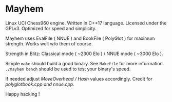 # Mayhem

Linux UCI Chess960 engine.
Written in C++17 language.
Licensed under the GPLv3.
Optimized for speed and simplicity.

Mayhem uses EvalFile ( NNUE ) and BookFile ( PolyGlot ) for maximum strength.
Works well w/o them of course.

Strength in Blitz: Classical mode ( ~2300 Elo ) / NNUE mode ( ~3000 Elo ).

Simple `make` should build a good binary.
See `Makefile` for more information.
`./mayhem bench` should be used to test your binary's speed.

If needed adjust _MoveOverhead / Hash_ values accordingly.
Credit for _polyglotbook.cpp and nnue.cpp_.

Happy hacking !
